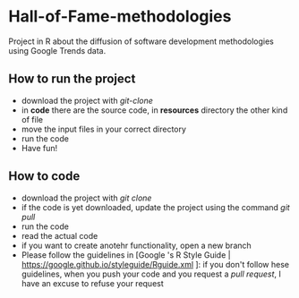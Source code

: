# Hall-of-Fame-methodologies
Project in R about the diffusion of software development methodologies using Google Trends data.



## How to run the project

- download the project with _git-clone_
- in **code** there are the source code, in **resources** directory the other kind of file
- move the input files in your correct directory
- run the code
- Have fun!

## How to code
 - download the project with _git clone_
 - if the code is yet downloaded, update the project using the command _git pull_
 - run the code
 - read the actual code
 - if you want to create anotehr functionality, open a new branch
 - Please follow the guidelines in [Google 's R Style Guide | https://google.github.io/styleguide/Rguide.xml ]: if you don't follow hese guidelines, when you push your code and you request a _pull request_, I have an excuse to refuse your request
